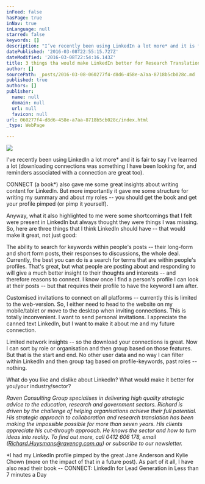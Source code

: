 ```yaml
---
inFeed: false
hasPage: true
inNav: true
inLanguage: null
starred: false
keywords: []
description: "I’ve recently been using LinkedIn a lot more* and it is fair to say I've learned a lot (downloading connections was something I have been looking for, and reminders associated with a connection are great too)."
datePublished: '2016-03-08T22:55:15.727Z'
dateModified: '2016-03-08T22:54:16.143Z'
title: 3 things tha would make LinkedIn better for Research Translation
author: []
sourcePath: _posts/2016-03-08-060277f4-d8d6-458e-a7aa-8718b5cb028c.md
published: true
authors: []
publisher:
  name: null
  domain: null
  url: null
  favicon: null
url: 060277f4-d8d6-458e-a7aa-8718b5cb028c/index.html
_type: WebPage

---
```

![](https://the-grid-user-content.s3-us-west-2.amazonaws.com/c477c93a-19d7-4a3c-a753-debe77292fb3.jpg)

I've recently been using LinkedIn a lot more\* and it is fair to say I've learned a lot (downloading connections was something I have been looking for, and reminders associated with a connection are great too).

CONNECT (a book\*) also gave me some great insights about writing content for LinkedIn. But more importantly it gave me some structure for writing my summary and about my roles -- you should get the book and get your profile pimped (or pimp it yourself).

Anyway, what it also highlighted to me were some shortcomings that I felt were present in LinkedIn but always thought they were things I was missing. So, here are three things that I think LinkedIn should have -- that would make it great, not just good:

The ability to search for keywords within people's posts -- their long-form and short form posts, their responses to discussions, the whole deal. Currently, the best you can do is a search for terms that are within people's profiles. That's great, but what people are posting about and responding to will give a much better insight to their thoughts and interests -- and therefore reasons to connect. I know once I find a person's profile I can look at their posts -- but that requires their profile to have the keyword I am after.

Customised invitations to connect on all platforms -- currently this is limited to the web-version. So, I either need to head to the website on my mobile/tablet or move to the desktop when inviting connections. This is totally inconvenient. I want to send personal invitations. I appreciate the canned text LinkedIn, but I want to make it about me and my future connection.

Limited network insights -- so the download your connections is great. Now I can sort by role or organisation and then group based on those features. But that is the start and end. No other user data and no way I can filter within LinkedIn and then group tag based on profile-keywords, past roles -- nothing.

What do you like and dislike about LinkedIn? What would make it better for you/your industry/sector?

_Raven Consulting Group specialises in delivering high quality strategic advice to the education, research and government sectors. Richard is driven by the challenge of helping organisations achieve their full potential. His strategic approach to collaboration and research translation has been making the impossible possible for more than seven years. His clients appreciate his cut-through approach. He knows the sector and how to turn ideas into reality. To find out more, call 0412 606 178, email (Richard.Huysmans@ravencg.com.au) or subscribe to our newsletter._

\*I had my LinkedIn profile pimped by the great Jane Anderson and Kylie Chown (more on the impact of that in a future post). As part of it all, I have also read their book -- CONNECT: LinkedIn for Lead Generation in Less than 7 minutes a Day